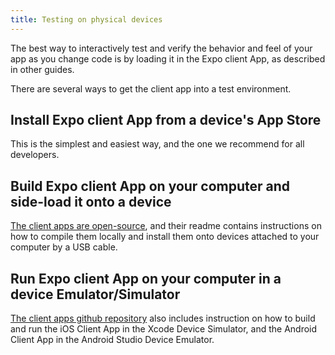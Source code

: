 ```yaml
---
title: Testing on physical devices
---
```


The best way to interactively test and verify the behavior and feel of your app as you change code is by loading it in the Expo client App, as described in other guides.

There are several ways to get the client app into a test environment.

## Install Expo client App from a device's App Store

This is the simplest and easiest way, and the one we recommend for all developers.

## Build Expo client App on your computer and side-load it onto a device

[The client apps are open-source](https://github.com/expo/expo), and their readme contains instructions on how to compile them locally and install them onto devices attached to your computer by a USB cable.

## Run Expo client App on your computer in a device Emulator/Simulator

[The client apps github repository](https://github.com/expo/expo) also includes instruction on how to build and run the iOS Client App in the Xcode Device Simulator, and the Android Client App in the Android Studio Device Emulator.
